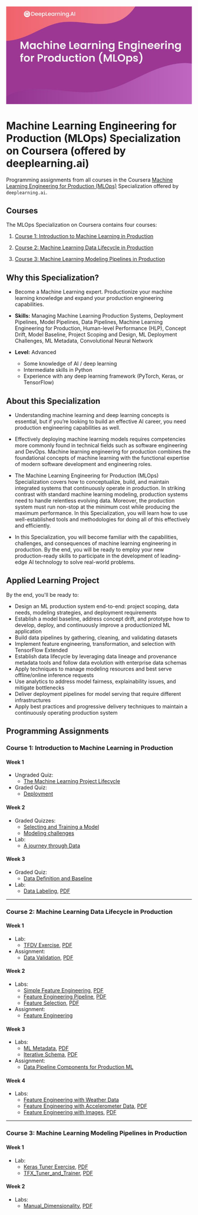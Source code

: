 ![](MLOPS-banner.jpeg)

# Machine Learning Engineering for Production (MLOps) Specialization on Coursera (offered by deeplearning.ai)

Programming assignments from all courses in the Coursera [Machine Learning Engineering for Production (MLOps)](https://www.coursera.org/specializations/machine-learning-engineering-for-production-mlops) Specialization offered by `deeplearning.ai`.

## Courses

The MLOps Specialization on Coursera contains four courses:

1. [Course 1: Introduction to Machine Learning in Production](https://www.coursera.org/learn/introduction-to-machine-learning-in-production?specialization=machine-learning-engineering-for-production-mlops)

1. [Course 2: Machine Learning Data Lifecycle in Production](https://www.coursera.org/learn/machine-learning-data-lifecycle-in-production?specialization=machine-learning-engineering-for-production-mlops)

1. [Course 3: Machine Learning Modeling Pipelines in Production](https://www.coursera.org/learn/machine-learning-modeling-pipelines-in-production?specialization=machine-learning-engineering-for-production-mlops)

## Why this Specialization? 

- Become a Machine Learning expert. Productionize your machine learning knowledge and expand your production engineering capabilities.

- **Skills:** Managing Machine Learning Production Systems, Deployment Pipelines, Model Pipelines, Data Pipelines, Machine Learning Engineering for Production, Human-level Performance (HLP), Concept Drift, Model Baseline, Project Scoping and Design, ML Deployment Challenges, ML Metadata, Convolutional Neural Network

- **Level:** Advanced
	- Some knowledge of AI / deep learning
	- Intermediate skills in Python
	- Experience with any deep learning framework (PyTorch, Keras, or TensorFlow)

## About this Specialization

- Understanding machine learning and deep learning concepts is essential, but if you’re looking to build an effective AI career, you need production engineering capabilities as well. 

- Effectively deploying machine learning models requires competencies more commonly found in technical fields such as software engineering and DevOps. Machine learning engineering for production combines the foundational concepts of machine learning with the functional expertise of modern software development and engineering roles. 

- The Machine Learning Engineering for Production (MLOps) Specialization covers how to conceptualize, build, and maintain integrated systems that continuously operate in production. In striking contrast with standard machine learning modeling, production systems need to handle relentless evolving data. Moreover, the production system must run non-stop at the minimum cost while producing the maximum performance. In this Specialization, you will learn how to use well-established tools and methodologies for doing all of this effectively and efficiently.

- In this Specialization, you will become familiar with the capabilities, challenges, and consequences of machine learning engineering in production. By the end, you will be ready to employ your new production-ready skills to participate in the development of leading-edge AI technology to solve real-world problems.

## Applied Learning Project

By the end, you'll be ready to:
- Design an ML production system end-to-end: project scoping, data needs, modeling strategies, and deployment requirements
- Establish a model baseline, address concept drift, and prototype how to develop, deploy, and continuously improve a productionized ML application
- Build data pipelines by gathering, cleaning, and validating datasets
- Implement feature engineering, transformation, and selection with TensorFlow Extended
- Establish data lifecycle by leveraging data lineage and provenance metadata tools and follow data evolution with enterprise data schemas
- Apply techniques to manage modeling resources and best serve offline/online inference requests
- Use analytics to address model fairness, explainability issues, and mitigate bottlenecks
- Deliver deployment pipelines for model serving that require different infrastructures
- Apply best practices and progressive delivery techniques to maintain a continuously operating production system

## Programming Assignments

### Course 1: Introduction to Machine Learning in Production

#### Week 1

- Ungraded Quiz:
	- [The Machine Learning Project Lifecycle](https://github.com/sndpkirwai/coursera-deeplearning.ai-machine-learning-engineering-for-prod-mlops-specialization/blob/main/C1%20-%20Introduction%20to%20Machine%20Learning%20in%20Production/Week%201/Q1%20-%20The%20Machine%20Learning%20Project%20Lifecycle.txt)
- Graded Quiz:
	- [Deployment](https://github.com/sndpkirwai/coursera-deeplearning.ai-machine-learning-engineering-for-prod-mlops-specialization/blob/main/C1%20-%20Introduction%20to%20Machine%20Learning%20in%20Production/Week%201/Q2%20-%20Deployment.txt)

#### Week 2

- Graded Quizzes:
	- [Selecting and Training a Model](https://github.com/sndpkirwai/coursera-deeplearning.ai-machine-learning-engineering-for-prod-mlops-specialization/blob/main/C1%20-%20Introduction%20to%20Machine%20Learning%20in%20Production/Week%202/Q1%20-%20Selecting%20and%20Training%20a%20Model.txt)
	- [Modeling challenges](https://github.com/sndpkirwai/coursera-deeplearning.ai-machine-learning-engineering-for-prod-mlops-specialization/blob/main/C1%20-%20Introduction%20to%20Machine%20Learning%20in%20Production/Week%202/Q2%20-%20Modeling%20challenges.txt)
- Lab:
	- [A journey through Data](https://nbviewer.org/github/sndpkirwai/coursera-deeplearning.ai-machine-learning-engineering-for-prod-mlops-specialization/blob/main/C1%20-%20Introduction%20to%20Machine%20Learning%20in%20Production/Week%202/C1W2_Ungraded_Lab_Birds_Cats_Dogs.ipynb)

#### Week 3

- Graded Quiz:
	- [Data Definition and Baseline](https://github.com/sndpkirwai/coursera-deeplearning.ai-machine-learning-engineering-for-prod-mlops-specialization/blob/main/C1%20-%20Introduction%20to%20Machine%20Learning%20in%20Production/Week%203/Q1%20-%20Data%20Definition%20and%20Baseline.txt)
- Lab:
	- [Data Labeling](https://nbviewer.org/github/sndpkirwai/coursera-deeplearning.ai-machine-learning-engineering-for-prod-mlops-specialization/blob/main/C1%20-%20Introduction%20to%20Machine%20Learning%20in%20Production/Week%203/C1W3_Data_Labeling_Ungraded_Lab.ipynb), [PDF](https://github.com/sndpkirwai/coursera-deeplearning.ai-machine-learning-engineering-for-prod-mlops-specialization/blob/main/C1%20-%20Introduction%20to%20Machine%20Learning%20in%20Production/Week%203/C1W3_Data_Labeling_Ungraded_Lab.pdf)

---

### Course 2: Machine Learning Data Lifecycle in Production

#### Week 1

- Lab:
	- [TFDV Exercise](https://nbviewer.org/github/sndpkirwai/coursera-deeplearning.ai-machine-learning-engineering-for-prod-mlops-specialization/blob/main/C2%20-%20Machine%20Learning%20Data%20Lifecycle%20in%20Production/Week%201/C2_W1_Lab_1_TFDV_Exercise.ipynb), [PDF](https://github.com/sndpkirwai/coursera-deeplearning.ai-machine-learning-engineering-for-prod-mlops-specialization/blob/main/C2%20-%20Machine%20Learning%20Data%20Lifecycle%20in%20Production/Week%201/C2_W1_Lab_1_TFDV_Exercise.pdf)
- Assignment:
	- [Data Validation](https://nbviewer.org/github/sndpkirwai/coursera-deeplearning.ai-machine-learning-engineering-for-prod-mlops-specialization/blob/main/C2%20-%20Machine%20Learning%20Data%20Lifecycle%20in%20Production/Week%201/C2W1_Assignment.ipynb), [PDF](https://github.com/sndpkirwai/coursera-deeplearning.ai-machine-learning-engineering-for-prod-mlops-specialization/blob/main/C2%20-%20Machine%20Learning%20Data%20Lifecycle%20in%20Production/Week%201/C2_W1_Lab_1_TFDV_Exercise.pdf)

#### Week 2

- Labs:
	- [Simple Feature Engineering](https://nbviewer.org/github/sndpkirwai/coursera-deeplearning.ai-machine-learning-engineering-for-prod-mlops-specialization/blob/main/C2%20-%20Machine%20Learning%20Data%20Lifecycle%20in%20Production/Week%202/C2_W2_Lab_1_Simple_Feature_Engineering.ipynb), [PDF](https://github.com/sndpkirwai/coursera-deeplearning.ai-machine-learning-engineering-for-prod-mlops-specialization/blob/main/C2%20-%20Machine%20Learning%20Data%20Lifecycle%20in%20Production/Week%202/C2_W2_Lab_1_Simple_Feature_Engineering.pdf)
	- [Feature Engineering Pipeline](https://nbviewer.org/github/sndpkirwai/coursera-deeplearning.ai-machine-learning-engineering-for-prod-mlops-specialization/blob/main/C2%20-%20Machine%20Learning%20Data%20Lifecycle%20in%20Production/Week%202/C2_W2_Lab_2_Feature_Engineering_Pipeline.ipynb), [PDF](https://github.com/sndpkirwai/coursera-deeplearning.ai-machine-learning-engineering-for-prod-mlops-specialization/blob/main/C2%20-%20Machine%20Learning%20Data%20Lifecycle%20in%20Production/Week%202/C2_W2_Lab_2_Feature_Engineering_Pipeline.pdf)
	- [Feature Selection](https://nbviewer.org/github/sndpkirwai/coursera-deeplearning.ai-machine-learning-engineering-for-prod-mlops-specialization/blob/main/C2%20-%20Machine%20Learning%20Data%20Lifecycle%20in%20Production/Week%202/C2_W2_Lab_3_Feature_Selection.ipynb), [PDF](https://github.com/sndpkirwai/coursera-deeplearning.ai-machine-learning-engineering-for-prod-mlops-specialization/blob/main/C2%20-%20Machine%20Learning%20Data%20Lifecycle%20in%20Production/Week%202/C2_W2_Lab_3_Feature_Selection.pdf)
- Assignment:
	- [Feature Engineering](https://nbviewer.org/github/sndpkirwai/coursera-deeplearning.ai-machine-learning-engineering-for-prod-mlops-specialization/blob/main/C2%20-%20Machine%20Learning%20Data%20Lifecycle%20in%20Production/Week%202/C2W2_Assignment.ipynb)	

#### Week 3

- Labs:
	- [ML Metadata](https://nbviewer.org/github/sndpkirwai/coursera-deeplearning.ai-machine-learning-engineering-for-prod-mlops-specialization/blob/main/C2%20-%20Machine%20Learning%20Data%20Lifecycle%20in%20Production/Week%203/C2_W3_Lab_1_MLMetadata.ipynb), [PDF](https://github.com/sndpkirwai/coursera-deeplearning.ai-machine-learning-engineering-for-prod-mlops-specialization/blob/main/C2%20-%20Machine%20Learning%20Data%20Lifecycle%20in%20Production/Week%203/C2_W3_Lab_1_MLMetadata.pdf)
	- [Iterative Schema](https://nbviewer.org/github/sndpkirwai/coursera-deeplearning.ai-machine-learning-engineering-for-prod-mlops-specialization/blob/main/C2%20-%20Machine%20Learning%20Data%20Lifecycle%20in%20Production/Week%203/C2_W3_Lab_2_IterativeSchema.ipynb), [PDF](https://github.com/sndpkirwai/coursera-deeplearning.ai-machine-learning-engineering-for-prod-mlops-specialization/blob/main/C2%20-%20Machine%20Learning%20Data%20Lifecycle%20in%20Production/Week%203/C2_W3_Lab_2_IterativeSchema.pdf)
- Assignment:
	- [Data Pipeline Components for Production ML](https://nbviewer.org/github/sndpkirwai/coursera-deeplearning.ai-machine-learning-engineering-for-prod-mlops-specialization/blob/main/C2%20-%20Machine%20Learning%20Data%20Lifecycle%20in%20Production/Week%203/C2W3_Assignment.ipynb)	

#### Week 4

- Labs:
	- [Feature Engineering with Weather Data](https://nbviewer.org/github/sndpkirwai/coursera-deeplearning.ai-machine-learning-engineering-for-prod-mlops-specialization/blob/main/C2%20-%20Machine%20Learning%20Data%20Lifecycle%20in%20Production/Week%204/C2_W4_Lab_1_WeatherData.ipynb)
	- [Feature Engineering with Accelerometer Data](https://nbviewer.org/github/sndpkirwai/coursera-deeplearning.ai-machine-learning-engineering-for-prod-mlops-specialization/blob/main/C2%20-%20Machine%20Learning%20Data%20Lifecycle%20in%20Production/Week%204/C2_W4_Lab_2_Signals.ipynb), [PDF](https://github.com/sndpkirwai/coursera-deeplearning.ai-machine-learning-engineering-for-prod-mlops-specialization/blob/main/C2%20-%20Machine%20Learning%20Data%20Lifecycle%20in%20Production/Week%204/C2_W4_Lab_2_Signals.pdf)
	- [Feature Engineering with Images](https://nbviewer.org/github/sndpkirwai/coursera-deeplearning.ai-machine-learning-engineering-for-prod-mlops-specialization/blob/main/C2%20-%20Machine%20Learning%20Data%20Lifecycle%20in%20Production/Week%204/C2_W4_Lab_3_Images.ipynb), [PDF](https://github.com/sndpkirwai/coursera-deeplearning.ai-machine-learning-engineering-for-prod-mlops-specialization/blob/main/C2%20-%20Machine%20Learning%20Data%20Lifecycle%20in%20Production/Week%204/C2_W4_Lab_3_Images.pdf)

---

### Course 3: Machine Learning Modeling Pipelines in Production

#### Week 1

- Lab:
	- [Keras Tuner Exercise](https://nbviewer.org/github/sndpkirwai/coursera-deeplearning.ai-machine-learning-engineering-for-prod-mlops-specialization/blob/main/C3%20-%20Machine%20Learning%20Modeling%20Pipelines%20in%20Production/Week%201/C3_W1_Lab_1_Keras_Tuner.ipynb), [PDF](https://github.com/sndpkirwai/coursera-deeplearning.ai-machine-learning-engineering-for-prod-mlops-specialization/blob/main/C3%20-%20Machine%20Learning%20Modeling%20Pipelines%20in%20Production/Week%201/C3_W1_Lab_1_Keras_Tuner.pdf)
	- [TFX_Tuner_and_Trainer](https://nbviewer.org/github/sndpkirwai/coursera-deeplearning.ai-machine-learning-engineering-for-prod-mlops-specialization/blob/main/C3%20-%20Machine%20Learning%20Modeling%20Pipelines%20in%20Production/Week%201/C3_W1_Lab_2_TFX_Tuner_and_Trainer.ipynb), [PDF](https://github.com/sndpkirwai/coursera-deeplearning.ai-machine-learning-engineering-for-prod-mlops-specialization/blob/main/C3%20-%20Machine%20Learning%20Modeling%20Pipelines%20in%20Production/Week%201/C3_W1_Lab_2_TFX_Tuner_and_Trainer.pdf)

#### Week 2

- Labs:
	- [Manual_Dimensionality](https://nbviewer.org/github/sndpkirwai/coursera-deeplearning.ai-machine-learning-engineering-for-prod-mlops-specialization/blob/main/C3%20-%20Machine%20Learning%20Modeling%20Pipelines%20in%20Production/Week%202/C3_W2_Lab_1_Manual_Dimensionality.ipynb), [PDF](https://github.com/sndpkirwai/coursera-deeplearning.ai-machine-learning-engineering-for-prod-mlops-specialization/blob/main/C3%20-%20Machine%20Learning%20Modeling%20Pipelines%20in%20Production/Week%202/C3_W2_Lab_1_Manual_Dimensionality.pdf)
	
